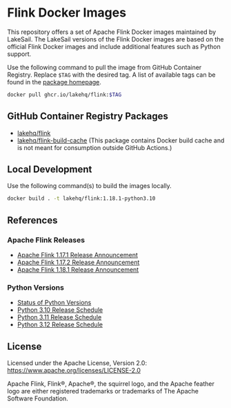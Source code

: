 # Flink Docker Images

This repository offers a set of Apache Flink Docker images maintained by LakeSail.
The LakeSail versions of the Flink Docker images are based on the official Flink Docker images and include additional features such as Python support.

Use the following command to pull the image from GitHub Container Registry.
Replace `$TAG` with the desired tag.
A list of available tags can be found in the [package homepage](https://github.com/orgs/lakehq/packages/container/package/flink).

```bash
docker pull ghcr.io/lakehq/flink:$TAG
```

## GitHub Container Registry Packages

* [lakehq/flink](https://github.com/orgs/lakehq/packages/container/package/flink)
* [lakehq/flink-build-cache](https://github.com/orgs/lakehq/packages/container/package/flink-build-cache) (This package contains Docker build cache and is not meant for consumption outside GitHub Actions.)

## Local Development

Use the following command(s) to build the images locally.

```bash
docker build . -t lakehq/flink:1.18.1-python3.10
```

## References

### Apache Flink Releases

* [Apache Flink 1.17.1 Release Announcement](https://flink.apache.org/2023/05/25/apache-flink-1.17.1-release-announcement/)
* [Apache Flink 1.17.2 Release Announcement](https://flink.apache.org/2023/11/29/apache-flink-1.17.2-release-announcement/)
* [Apache Flink 1.18.1 Release Announcement](https://flink.apache.org/2024/01/19/apache-flink-1.18.1-release-announcement/)

### Python Versions

* [Status of Python Versions](https://devguide.python.org/versions/)
* [Python 3.10 Release Schedule](https://peps.python.org/pep-0619/)
* [Python 3.11 Release Schedule](https://peps.python.org/pep-0664/)
* [Python 3.12 Release Schedule](https://peps.python.org/pep-0693/)

## License

Licensed under the Apache License, Version 2.0: https://www.apache.org/licenses/LICENSE-2.0

Apache Flink, Flink®, Apache®, the squirrel logo, and the Apache feather logo are either registered trademarks or trademarks of The Apache Software Foundation.
